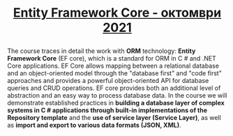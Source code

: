 # <p align="center"><a href="https://softuni.bg/trainings/3492/entity-framework-core-october-2021"> Entity Framework Core - октомври 2021
 <a/><p>
  
The course traces in detail the work with **ORM** technology: **Entity Framework Core** (EF core), which is a standard for ORM in C # and .NET Core applications. EF Core allows mapping between a relational database and an object-oriented model through the "database first" and "code first" approaches and provides a powerful object-oriented API for database queries and CRUD operations. EF core provides both an additional level of abstraction and an easy way to process database data. In the course we will demonstrate established practices in **building a database layer of complex systems in C # applications through built-in implementations of the Repository template** and the **use of service layer (Service Layer)**, as well as **import and export to various data formats (JSON, XML)**.
